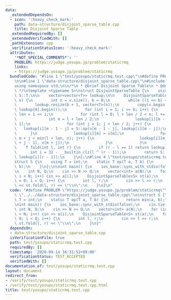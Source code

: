 ```yaml
---
data:
  _extendedDependsOn:
  - icon: ':heavy_check_mark:'
    path: data-structure/disjoint_sparse_table.cpp
    title: Disjoint Sparse Table
  _extendedRequiredBy: []
  _extendedVerifiedWith: []
  _pathExtension: cpp
  _verificationStatusIcon: ':heavy_check_mark:'
  attributes:
    '*NOT_SPECIAL_COMMENTS*': ''
    PROBLEM: https://judge.yosupo.jp/problem/staticrmq
    links:
    - https://judge.yosupo.jp/problem/staticrmq
  bundledCode: "#line 1 \"test/yosupo/staticrmq.test.cpp\"\n#define PROBLEM \"https://judge.yosupo.jp/problem/staticrmq\"\
    \n\n#line 1 \"data-structure/disjoint_sparse_table.cpp\"\n#include <bits/stdc++.h>\n\
    using namespace std;\n\n/*\n * @brief Disjoint Sparse Table\n * @docs docs/data-structure/disjoint_sparse_table.md\n\
    \ */\ntemplate <typename S>\nstruct DisjointSparseTable {\n    using T = typename\
    \ S::T;\n\n    vector<vector<T>> lookup;\n\n    DisjointSparseTable(const vector<T>&\
    \ v) {\n        int n = v.size(), b = 0;\n        while ((1 << b) < n) b++;\n\
    \        lookup.resize(b + 1, vector<T>(n));\n        copy(v.begin(), v.end(),\
    \ lookup[0].begin());\n        for (int i = 1; i <= b; i++) {\n            int\
    \ len = 1 << i;\n            for (int l = 0; l + len / 2 < n; l += len) {\n  \
    \              int m = l + len / 2;\n                lookup[i][m - 1] = v[m -\
    \ 1];\n                for (int j = 1; j < len / 2; j++) {\n                 \
    \   lookup[i][m - 1 - j] = S::op(v[m - 1 - j], lookup[i][m - j]);\n          \
    \      }\n                lookup[i][m] = v[m];\n                for (int j = 1;\
    \ m + j < min(l + len, n); j++) {\n                    lookup[i][m + j] = S::op(lookup[i][m\
    \ + j - 1], v[m + j]);\n                }\n            }\n        }\n    }\n\n\
    \    T fold(int l, int r) {\n        if (r - l == 1) return lookup[0][l];\n  \
    \      int i = 32 - __builtin_clz(l ^ (r - 1));\n        return S::op(lookup[i][l],\
    \ lookup[i][r - 1]);\n    }\n};\n#line 4 \"test/yosupo/staticrmq.test.cpp\"\n\n\
    struct S {\n    using T = int;\n    static T op(T a, T b) {\n        return min(a,\
    \ b);\n    }\n};\n\nint main() {\n    ios_base::sync_with_stdio(false);\n    cin.tie(0);\n\
    \n    int N, Q;\n    cin >> N >> Q;\n    vector<int> a(N);\n    for (int i = 0;\
    \ i < N; i++) cin >> a[i];\n    DisjointSparseTable<S> st(a);\n    for (int i\
    \ = 0; i < Q; i++) {\n        int l, r;\n        cin >> l >> r;\n        cout\
    \ << st.fold(l, r) << \"\\n\";\n    }\n}\n"
  code: "#define PROBLEM \"https://judge.yosupo.jp/problem/staticrmq\"\n\n#include\
    \ \"../../data-structure/disjoint_sparse_table.cpp\"\n\nstruct S {\n    using\
    \ T = int;\n    static T op(T a, T b) {\n        return min(a, b);\n    }\n};\n\
    \nint main() {\n    ios_base::sync_with_stdio(false);\n    cin.tie(0);\n\n   \
    \ int N, Q;\n    cin >> N >> Q;\n    vector<int> a(N);\n    for (int i = 0; i\
    \ < N; i++) cin >> a[i];\n    DisjointSparseTable<S> st(a);\n    for (int i =\
    \ 0; i < Q; i++) {\n        int l, r;\n        cin >> l >> r;\n        cout <<\
    \ st.fold(l, r) << \"\\n\";\n    }\n}"
  dependsOn:
  - data-structure/disjoint_sparse_table.cpp
  isVerificationFile: true
  path: test/yosupo/staticrmq.test.cpp
  requiredBy: []
  timestamp: '2020-09-14 16:31:52+09:00'
  verificationStatus: TEST_ACCEPTED
  verifiedWith: []
documentation_of: test/yosupo/staticrmq.test.cpp
layout: document
redirect_from:
- /verify/test/yosupo/staticrmq.test.cpp
- /verify/test/yosupo/staticrmq.test.cpp.html
title: test/yosupo/staticrmq.test.cpp
---
```


